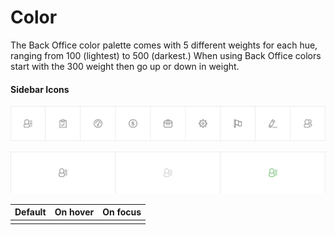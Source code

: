 # Color

The Back Office color palette comes with 5 different weights for each hue, ranging from 100 \(lightest\) to 500 \(darkest.\) When using Back Office colors start with the 300 weight then go up or down in weight.

#### Sidebar Icons

![](/assets/foundations/iconography-sidebar-icons.png)

![](/assets/foundations/iconography-sidebar-icons-customers.png)

| Default | On hover | On focus |
| :--- | :--- | :--- |
|  |  |  |



